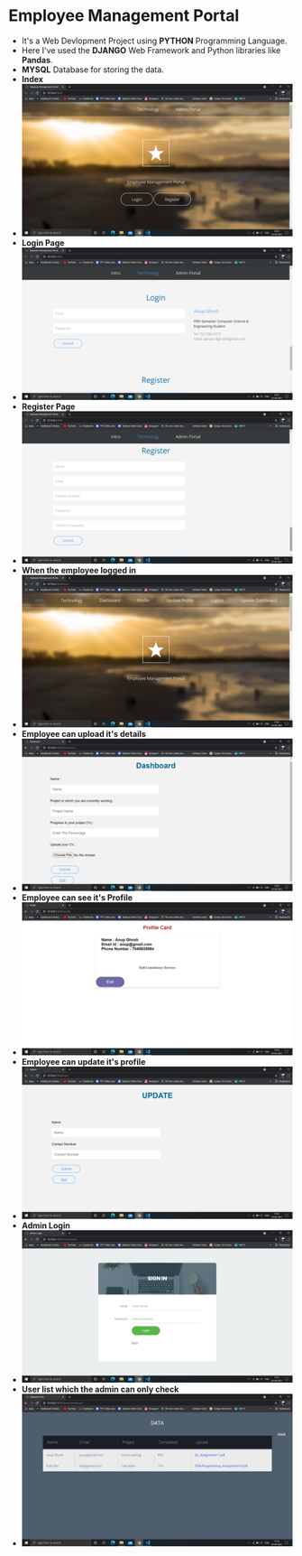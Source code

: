 # Employee Management Portal
* It's a Web Devlopment Project using **PYTHON** Programming Language.
* Here I've used the **DJANGO** Web Framework and Python libraries like **Pandas**.
* **MYSQL** Database for storing the data. 
* **Index**
* ![](/Images/index.png)
* **Login Page**
* ![](/Images/login.png)
* **Register Page**
* ![](/Images/register.png)
* **When the employee logged in**
* ![](/Images/userindex.png)
* **Employee can upload it's details**
* ![](/Images/dashboard.png)
* **Employee can see it's Profile**
* ![](/Images/profile.png)
* **Employee can update it's profile**
* ![](/Images/update.png)
* **Admin Login**
* ![](/Images/adminpannel.png)
* **User list which the admin can only check**
* ![](/Images/userlist.png)
